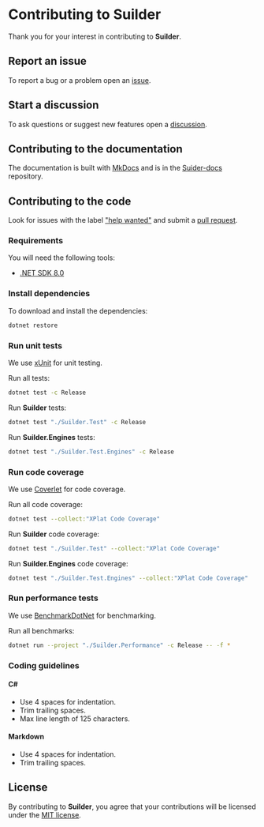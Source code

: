 # Contributing to Suilder
Thank you for your interest in contributing to **Suilder**.

## Report an issue
To report a bug or a problem open an [issue](https://github.com/Ropticus/Suilder/issues).

## Start a discussion
To ask questions or suggest new features open a [discussion](https://github.com/Ropticus/Suilder/discussions).

## Contributing to the documentation
The documentation is built with [MkDocs](https://www.mkdocs.org/) and is in the [Suider-docs](https://github.com/Ropticus/Suilder-docs) repository.

## Contributing to the code
Look for issues with the label ["help wanted"](https://github.com/Ropticus/Suilder/issues/?q=label%3A"help+wanted"+is%3Aissue+is%3Aopen) and submit a [pull request](https://github.com/Ropticus/Suilder/pulls).

### Requirements
You will need the following tools:

- [.NET SDK 8.0](https://dotnet.microsoft.com/download/dotnet/8.0)

### Install dependencies
To download and install the dependencies:
```sh
dotnet restore
```

### Run unit tests
We use [xUnit](https://xunit.net/) for unit testing.

Run all tests:
```sh
dotnet test -c Release
```

Run **Suilder** tests:
```sh
dotnet test "./Suilder.Test" -c Release
```

Run **Suilder.Engines** tests:
```sh
dotnet test "./Suilder.Test.Engines" -c Release
```

### Run code coverage
We use [Coverlet](https://github.com/coverlet-coverage/coverlet) for code coverage.

Run all code coverage:
```sh
dotnet test --collect:"XPlat Code Coverage"
```

Run **Suilder** code coverage:
```sh
dotnet test "./Suilder.Test" --collect:"XPlat Code Coverage"
```

Run **Suilder.Engines** code coverage:
```sh
dotnet test "./Suilder.Test.Engines" --collect:"XPlat Code Coverage"
```

### Run performance tests
We use [BenchmarkDotNet](https://benchmarkdotnet.org/) for benchmarking.

Run all benchmarks:
```sh
dotnet run --project "./Suilder.Performance" -c Release -- -f *
```

### Coding guidelines

#### C#

- Use 4 spaces for indentation.
- Trim trailing spaces.
- Max line length of 125 characters.

#### Markdown

- Use 4 spaces for indentation.
- Trim trailing spaces.

## License
By contributing to **Suilder**, you agree that your contributions will be licensed under the [MIT license](LICENSE.txt).